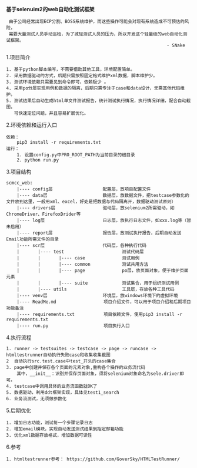 **基于selenuim2的web自动化测试框架**
    
     由于公司经常出现ECP分割、BOSS系统维护，而这些操作可能会对现有系统造成不可预估的风险，
     需要大量测试人员手动巡检，为了减轻测试人员的压力，所以开发这个轻量级的web自动化测试框架。
                                                                 - SNake
1.项目简介

    1. 基于python脚本编写，不需要借助其他工具，环境配置简单。
    2. 采用数据驱动的方式，后期只需按照固定格式维护xml数据，脚本维护少。
    3. 测试环境依赖只需要见到命令即可，依赖极少 。
    4. 采用po分层实现用例和数据的隔离，后期只需专注于case和data设计，无需其他代码维护。
    5. 测试结果后自动生成html单文件测试报告，统计测试执行情况，执行情况详细，配合自动截图，
       可快速定位问题，并且容易扩展优化。

2.环境依赖和运行入口

    依赖：
        pip3 install -r requirements.txt
    运行：
        1. 设置config.py中PRO_ROOT_PATH为当前目录的根目录
        2. python run.py


3.项目结构

    scmcc_web:
        |---- config层                   配置层，放项目配置文件
        |---- data层                     数据层，放数据文件，把testcase参数化的文件放到这里，一般用xml、excel，好处是把数据与代码隔离开，数据驱动测试原则）
        |---- drivers层                  驱动层，放selenium2所需驱动，如ChromeDriver、FirefoxDrider等
        |---- log层                      日志层，放执行日志文件，如xxx.log等（暂未启用）
        |---- report层                   报告层，放测试执行报告，后期自动发送Email功能所需文件的目录
        |---- scr层                      代码层，各种执行代码
        |       |---- test                      测试代码层
        |       |       |---- case              测试用例
        |       |       |---- common            测试共用方法
        |       |       |---- page              po层，放页面对象，便于维护页面元素
        |       |       |---- suite             测试集合，用于组织测试用例
        |       |---- utils                     工具层，存放各种工具代码
        |---- venv层                     环境层，放windows环境下的虚拟环境
        |---- ReadMe.md                  项目介绍文件，可以用于项目介绍和后期项目功能备注
        |---- requirements.txt           项目依赖文件，使用pip3 install -r requirements.txt
        |---- run.py                     项目执行入口


4.执行流程
    
    1. runner -> testsuites -> testcase -> page -> runcase -> htmltestrunner自动执行失败case和收集收集截图
    2  自动执行src.test.case中test_开头的case集合
    3. page中创建并保存各个页面的元素对象,重构各个操作的业务流代码
        其中，__init__：识别并保存页面对象，须将selenium对象命名为sele.driver即可。
    4. testcase中调用具体的业务流函数就OK了
    5. 数据驱动，利用ddt框架实现，具体见test1_search
    6. 业务流测试，无须做参数化


5.后期优化

    1. 增加日志功能，测试每一个步骤记录日志
    2. 增加email模块，实现自动发送测试结果到指定邮箱功能
    3. 优化xml数据存放格式，增加数据可读性
    

6.参考

    1. htmltestrunner参考： https://github.com/GoverSky/HTMLTestRunner/